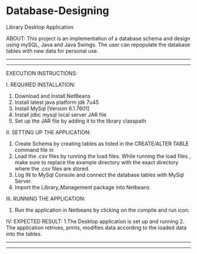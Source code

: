 Database-Designing
==================
Library Desktop Application

ABOUT: This project is an implementation of a database schema and design using mySQL, Java and Java Swings.
The user can repopulate the database tables with new data for personal use.

---------------------------------------------------------------------------------------------------------------------------------------------------------------------
---------------------------------------------------------------------------------------------------------------------------------------------------------------------
EXECUTION INSTRUCTIONS:

I. REQUIRED INSTALLATION:
1. Download and Install NetBeans
2. Install latest java platform jdk 7u45
3. Install MySql [Version 6.1.7601]
4. Install jdbc mysql local server JAR file
5. Set up the JAR file by adding it to the library classpath

II. SETTING UP THE APPLICATION:
1. Create Schema by creating tables as listed in the CREATE/ALTER TABLE command file in 
2. Load the .csv files by running the load files.
While running the load files , make sure to replace the example directory with the exact directory where the .csv files are stored.
3. Log IN to MySql Console and connect the database tables with MySql Server.
4. Import the Library_Management package into Netbeans

III. RUNNING THE APPLICATION:
1. Run the application in Netbeans by clicking on the compile and run icon.

IV: EXPECTED RESULT: 1.The Desktop application is set up and running
2. The application retrives, prints, modifies data according to the loaded data into the tables.

-------------------------------------------------------------------------------------------------------------------------------------------------------------------------
------------------------------------------------------------------------------------------------------------------------------------------------------------------------
